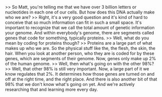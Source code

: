 &gt;&gt; So Matt, you're telling me that we have over 3 billion letters or nucleotides
in each one of our cells. But how does this DNA actually make who we are?
&gt;&gt; Right, it's a very good question and it's kind of hard to conceive that so much
information can fit in such a small space. It's important to recognize that we
call the total amount of genetic information your genome. And within
everybody's genome, there are segments called genes that code for something,
typically proteins.
&gt;&gt; Well, what do you mean by coding for proteins though?
&gt;&gt; Proteins are a large part of what makes up who we are. So the physical stuff
like the, the flesh, the skin, the hair. When you look at another person, who
they are is coded for by these genes, which are segments of their genome. Now,
genes only make up 2% of the human genome.
&gt;&gt; Well, then what's going on with the other 98%?
&gt;&gt; Well, that other 98% is still very important. Now, a large part of it we know
regulates that 2%. It determines how those genes are turned on and off at the
right time, and the right place. And there is also another bit of that 98% that
we don't know what's going on yet. And we're actively researching that and
learning more every day.
